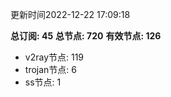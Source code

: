 更新时间2022-12-22 17:09:18

**总订阅: 45**
**总节点: 720**
**有效节点: 126**
- v2ray节点: 119
- trojan节点: 6
- ss节点: 1
